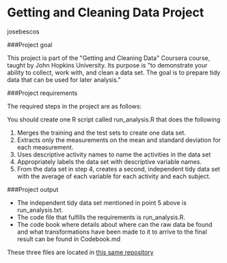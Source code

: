# Getting and Cleaning Data Project
josebescos  

###Project goal

This project is part of the "Getting and Cleaning Data" Coursera course, taught by John Hopkins University. Its purpose is "to demonstrate your ability to collect, work with, and clean a data set. The goal is to prepare tidy data that can be used for later analysis."

###Project requirements

The required steps in the project are as follows:

You should create one R script called run_analysis.R that does the following 

1. Merges the training and the test sets to create one data set.
2. Extracts only the measurements on the mean and standard deviation for each measurement. 
3. Uses descriptive activity names to name the activities in the data set
4. Appropriately labels the data set with descriptive variable names. 
5. From the data set in step 4, creates a second, independent tidy data set with the average of each variable for each activity and each subject.

###Project output

* The independent tidy data set mentioned in point 5 above is run_analysis.txt.
* The code file that fulfills the requirements is run_analysis.R.
* The code book where details about where can the raw data be found and what transformations have been made to it to arrive to the final result can be found in Codebook.md

These three files are located in [this same repository](https://github.com/josebescos/getcleandataproject)


